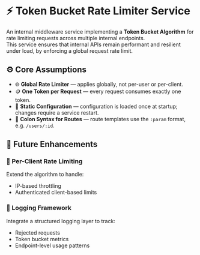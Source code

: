 # ⚡ Token Bucket Rate Limiter Service

An internal middleware service implementing a **Token Bucket Algorithm** for rate limiting requests across multiple internal endpoints.  
This service ensures that internal APIs remain performant and resilient under load, by enforcing a global request rate limit.

## ⚙️ Core Assumptions

- 🌐 **Global Rate Limiter** — applies globally, not per-user or per-client.  
- 🪙 **One Token per Request** — every request consumes exactly one token.  
- 🔧 **Static Configuration** — configuration is loaded once at startup; changes require a service restart.  
- 🧩 **Colon Syntax for Routes** — route templates use the `:param` format, e.g. `/users/:id`.  

## 🚀 Future Enhancements

### 🔐 Per-Client Rate Limiting
Extend the algorithm to handle:
- IP-based throttling  
- Authenticated client-based limits  

### 🧾 Logging Framework
Integrate a structured logging layer to track:
- Rejected requests  
- Token bucket metrics 
- Endpoint-level usage patterns  
